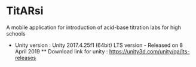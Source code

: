 # TitARsi

A mobile application for introduction of acid-base titration labs for high schools

* Unity version : Unity 2017.4.25f1 (64bit) LTS version - Released on 8 April 2019
** Download link for unity : https://unity3d.com/unity/qa/lts-releases
